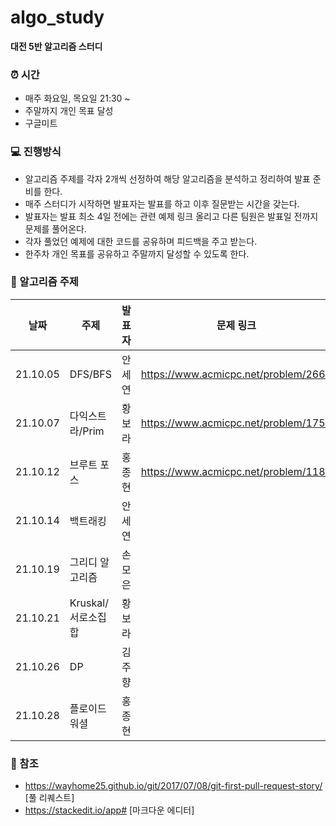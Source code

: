 # algo_study

**대전 5반 알고리즘 스터디**


### ⏰  시간
- 매주 화요일, 목요일 21:30 ~ 
- 주말까지 개인 목표 달성
- 구글미트 


### 💻 진행방식 
- 알고리즘 주제를 각자 2개씩 선정하여 해당 알고리즘을 분석하고 정리하여 발표 준비를 한다.
- 매주 스터디가 시작하면 발표자는 발표를 하고 이후 질문받는 시간을 갖는다.
- 발표자는 발표 최소 4일 전에는 관련 예제 링크 올리고 다른 팀원은 발표일 전까지 문제를 풀어온다.
- 각자 풀었던 예제에 대한 코드를 공유하며 피드백을 주고 받는다.
- 한주차 개인 목표를 공유하고 주말까지 달성할 수 있도록 한다.


### 📘 알고리즘 주제 

| 날짜 | 주제 | 발표자 | 문제 링크 | 
| ------ | ------ | ------ | ------ |
| 21.10.05 | DFS/BFS | 안세연 | https://www.acmicpc.net/problem/2667 |
| 21.10.07 | 다익스트라/Prim | 황보라 | https://www.acmicpc.net/problem/1753 |
| 21.10.12 | 브루트 포스 | 홍종현 | https://www.acmicpc.net/problem/1182 |
| 21.10.14 | 백트래킹 | 안세연 | |
| 21.10.19 | 그리디 알고리즘 | 손모은 | |
| 21.10.21 | Kruskal/서로소집합 | 황보라| |
| 21.10.26 | DP | 김주향 | |
| 21.10.28 | 플로이드 워셜 | 홍종현 | |


### 📌 참조
- https://wayhome25.github.io/git/2017/07/08/git-first-pull-request-story/ [풀 리퀘스트]
- https://stackedit.io/app# [마크다운 에디터]
